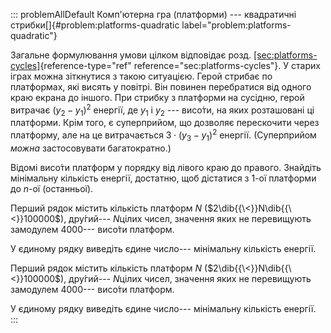 ::: problemAllDefault
Комп'ютерна гра (платформи) --- квадратичні
стрибки[]{#problem:platforms-quadratic
label="problem:platforms-quadratic"}

Загальне формулювання умови цілком відповідає
розд. [\[sec:platforms-cycles\]](#sec:platforms-cycles){reference-type="ref"
reference="sec:platforms-cycles"}. У старих іграх можна зіткнутися з
такою ситуацією. Герой стрибає по платформах, які висять у повітрі. Він
повинен перебратися від одного краю екрана до іншого. При стрибку з
платформи на сусідню, герой витрачає $(y_2-y_1)^2$ енергії, де $y_1$ і
$y_2$ --- висо́ти, на яких розташовані ці платформи. Крім того, є
суперприйом, що дозволяє перескочити через платформу, але на це
витрачається $3\cdot(y_3-y_1)^2$ енергії. (Суперприйом *можна*
застосовувати багатократно.)

Відомі висо́ти платформ у порядку від лівого краю до правого. Знайдіть
мінімальну кількість енергії, достатню, щоб дістатися з 1-ої платформи
до $n$-ої (останньої).

Перший рядок містить кількість платформ $N$
($2\dib{{\<}}N\dib{{\<}}100000$), дру́гий--- $N$цілих чисел, значення
яких не перевищують замодулем 4000--- висо́ти платформ.

У єдиному рядку виведіть єдине число--- мінімальну кількість енергії.

Перший рядок містить кількість платформ $N$
($2\dib{{\<}}N\dib{{\<}}100000$), дру́гий--- $N$цілих чисел, значення
яких не перевищують замодулем 4000--- висо́ти платформ.

У єдиному рядку виведіть єдине число--- мінімальну кількість енергії.
:::
